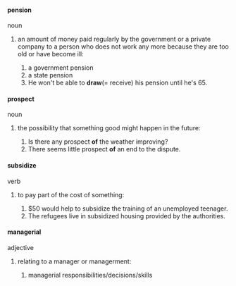 #### pension
noun

1. an amount of money paid regularly by the government or a private company to a person who does not work any more because they are too old or have become ill:
   
   1. a government pension
   2. a state pension
   3. He won't be able to **draw**(= receive) his pension until he's 65.

#### prospect
noun

1. the possibility that something good might happen in the future:
   
   1. Is there any prospect **of** the weather improving?
   2. There seems little prospect **of** an end to the dispute.


#### subsidize
verb

1. to pay part of the cost of something:
   
   1. $50 would help to subsidize the training of an unemployed teenager.
   2. The refugees live in subsidized housing provided by the authorities.

#### managerial
adjective

1. relating to a manager or managerment:
   
   1. managerial responsibilities/decisions/skills




